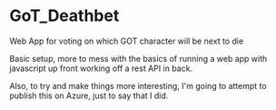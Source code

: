 # GoT_Deathbet
Web App for voting on which GOT character will be next to die

Basic setup, more to mess with the basics of running a web app with javascript up front working off a rest API in back. 

Also, to try and make things more interesting, I'm going to attempt to publish this on Azure, just to say that I did. 
